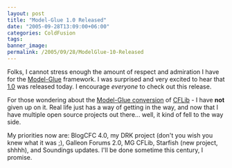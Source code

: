 ```yaml
---
layout: post
title: "Model-Glue 1.0 Released"
date: "2005-09-28T13:09:00+06:00"
categories: ColdFusion 
tags: 
banner_image: 
permalink: /2005/09/28/ModelGlue-10-Released
---
```


Folks, I cannot stress enough the amount of respect and admiration I have for the <a href="http://www.model-glue.com">Model-Glue</a> framework. I was surprised and very excited to hear that <a href="http://www.model-glue.com/index.cfm?mode=entry&entry=9D495E59-E081-2BAC-693525110654574B">1.0</a> was released today. I encourage <i>everyone</i> to check out this release.

For those wondering about the <a href="http://mg.cflib.org">Model-Glue conversion</a> of <a href="http://www.cflib.org">CFLib</a> - I have <b>not</b> given up on it. Real life just has a way of getting in the way, and now that I have multiple open source projects out there... well, it kind of fell to the way side. 

My priorities now are: BlogCFC 4.0, my DRK project (don't you wish you knew what it was ;), Galleon Forums 2.0, MG CFLib, Starfish (new project, shhhh), and Soundings updates. I'll be done sometime this century, I promise.